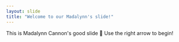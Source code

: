 ```yaml
---
layout: slide
title: "Welcome to our Madalynn's slide!"
---
```

This is Madalynn Cannon's good slide 🎉
Use the right arrow to begin!

